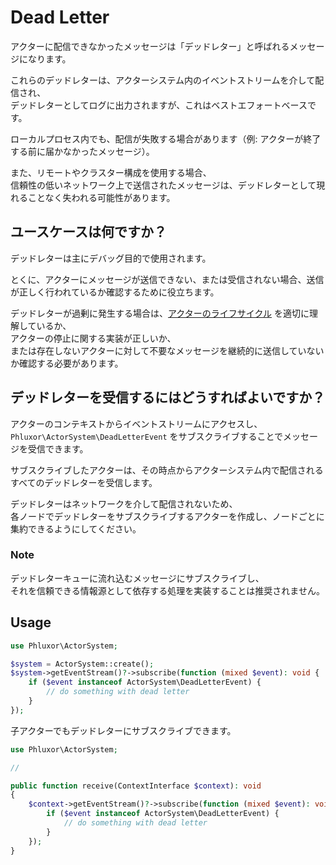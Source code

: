 # Dead Letter

アクターに配信できなかったメッセージは「デッドレター」と呼ばれるメッセージになります。

これらのデッドレターは、アクターシステム内のイベントストリームを介して配信され、  
デッドレターとしてログに出力されますが、これはベストエフォートベースです。

ローカルプロセス内でも、配信が失敗する場合があります（例: アクターが終了する前に届かなかったメッセージ）。

また、リモートやクラスター構成を使用する場合、  
信頼性の低いネットワーク上で送信されたメッセージは、デッドレターとして現れることなく失われる可能性があります。

## ユースケースは何ですか？

デッドレターは主にデバッグ目的で使用されます。

とくに、アクターにメッセージが送信できない、または受信されない場合、送信が正しく行われているか確認するために役立ちます。

デッドレターが過剰に発生する場合は、[アクターのライフサイクル](/ja/what/lifecycle.html) を適切に理解しているか、  
アクターの停止に関する実装が正しいか、  
または存在しないアクターに対して不要なメッセージを継続的に送信していないか確認する必要があります。

## デッドレターを受信するにはどうすればよいですか？

アクターのコンテキストからイベントストリームにアクセスし、  
`Phluxor\ActorSystem\DeadLetterEvent` をサブスクライブすることでメッセージを受信できます。

サブスクライブしたアクターは、その時点からアクターシステム内で配信されるすべてのデッドレターを受信します。

デッドレターはネットワークを介して配信されないため、  
各ノードでデッドレターをサブスクライブするアクターを作成し、ノードごとに集約できるようにしてください。

### Note

デッドレターキューに流れ込むメッセージにサブスクライブし、  
それを信頼できる情報源として依存する処理を実装することは推奨されません。

## Usage

```php
use Phluxor\ActorSystem;

$system = ActorSystem::create();
$system->getEventStream()?->subscribe(function (mixed $event): void {
    if ($event instanceof ActorSystem\DeadLetterEvent) {
        // do something with dead letter
    }
});
```

子アクターでもデッドレターにサブスクライブできます。

```php
use Phluxor\ActorSystem;

// 

public function receive(ContextInterface $context): void
{
    $context->getEventStream()?->subscribe(function (mixed $event): void {
        if ($event instanceof ActorSystem\DeadLetterEvent) {
            // do something with dead letter
        }
    });
}
```
